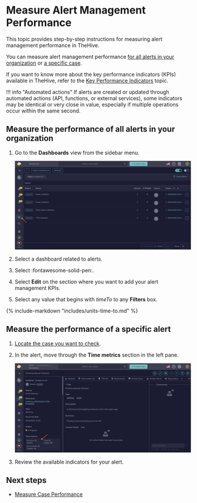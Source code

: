 # Measure Alert Management Performance

This topic provides step-by-step instructions for measuring alert management performance in TheHive.

You can measure alert management performance [for all alerts in your organization](#measure-the-performance-of-all-alerts-in-your-organization) or [a specific case](#measure-the-performance-of-a-specific-alert).

If you want to know more about the key performance indicators (KPIs) available in TheHive, refer to the [Key Performance Indicators](key-performance-indicators.md) topic.

!!! info "Automated actions"
    If alerts are created or updated through automated actions (API, functions, or external services), some indicators may be identical or very close in value, especially if multiple operations occur within the same second.

## Measure the performance of all alerts in your organization

<!-- md:permission `manageDashboard` -->

1. Go to the **Dashboards** view from the sidebar menu.

    ![Measure case management performance](../../images/user-guides/kpis/measure-case-management-performance.png)

2. Select a dashboard related to alerts.

3. Select :fontawesome-solid-pen:.

4. Select **Edit** on the section where you want to add your alert management KPIs.

5. Select any value that begins with *timeTo* to any **Filters** box.

{% include-markdown "includes/units-time-to.md" %}

## Measure the performance of a specific alert

1. [Locate the case you want to check](../analyst-corner/cases/search-for-cases/find-a-case.md).

2. In the alert, move through the **Time metrics** section in the left pane.

    ![Alert description metrics](../../images/user-guides/kpis/alert-description-metrics.png)

3. Review the available indicators for your alert.

<h2>Next steps</h2>

* [Measure Case Performance](measure-case-management-performance.md)